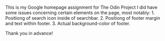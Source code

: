 This is my Google homepage assignment for The Odin Project
I did have some issues concerning certain elements on the page, most notably:
    1.  Positiong of search icon inside of searchbar.
    2.  Positiong of footer margin and text within footer.
    3.  Actual background-color of footer.

Thank you in advance!